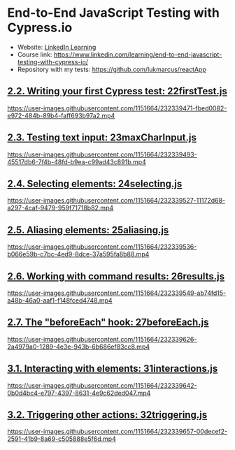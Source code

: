 # End-to-End JavaScript Testing with Cypress.io
- Website: [LinkedIn Learning](https://www.linkedin.com/learning/)
- Course link: https://www.linkedin.com/learning/end-to-end-javascript-testing-with-cypress-io/
- Repository with my tests: https://github.com/lukmarcus/reactApp

## [2.2. Writing your first Cypress test: 22firstTest.js](https://github.com/lukmarcus/reactApp/blob/main/cypress/e2e/22firstTest.js)

https://user-images.githubusercontent.com/1151664/232339471-fbed0082-e972-484b-89b4-faff693b97a2.mp4

## [2.3. Testing text input: 23maxCharInput.js](https://github.com/lukmarcus/reactApp/blob/main/cypress/e2e/23maxCharInput.js)

https://user-images.githubusercontent.com/1151664/232339493-45517db6-7f4b-48fd-b9ea-c99ad43c891b.mp4

## [2.4. Selecting elements: 24selecting.js](https://github.com/lukmarcus/reactApp/blob/main/cypress/e2e/24selecting.js)

https://user-images.githubusercontent.com/1151664/232339527-11172d68-a297-4caf-9479-959f71718b82.mp4

## [2.5. Aliasing elements: 25aliasing.js](https://github.com/lukmarcus/reactApp/blob/main/cypress/e2e/25aliasing.js)

https://user-images.githubusercontent.com/1151664/232339536-b066e59b-c7bc-4ed9-8dce-37a595fa8b88.mp4

## [2.6. Working with command results: 26results.js](https://github.com/lukmarcus/reactApp/blob/main/cypress/e2e/26results.js)

https://user-images.githubusercontent.com/1151664/232339549-ab74fd15-a48b-46a0-aaf1-f148fced4748.mp4

## [2.7. The "beforeEach" hook: 27beforeEach.js](https://github.com/lukmarcus/reactApp/blob/main/cypress/e2e/27beforeEach.js)

https://user-images.githubusercontent.com/1151664/232339626-2a4979a0-1289-4e3e-943b-6b686ef83cc8.mp4

## [3.1. Interacting with elements: 31interactions.js](https://github.com/lukmarcus/reactApp/blob/main/cypress/e2e/31interactions.js)

https://user-images.githubusercontent.com/1151664/232339642-0b0d4bc4-e797-4397-8631-4e9c62ded047.mp4

## [3.2. Triggering other actions: 32triggering.js](https://github.com/lukmarcus/reactApp/blob/main/cypress/e2e/32triggering.js)

https://user-images.githubusercontent.com/1151664/232339657-00decef2-2591-41b9-8a69-c505888e5f6d.mp4
